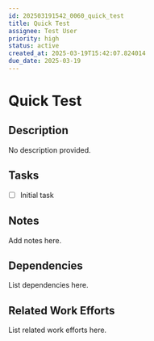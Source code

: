 ```yaml
---
id: 202503191542_0060_quick_test
title: Quick Test
assignee: Test User
priority: high
status: active
created_at: 2025-03-19T15:42:07.824014
due_date: 2025-03-19
---
```


# Quick Test

## Description
No description provided.

## Tasks
- [ ] Initial task

## Notes
Add notes here.

## Dependencies
List dependencies here.

## Related Work Efforts
List related work efforts here.